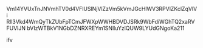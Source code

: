 Vm14YVUxTnJNVmhTV0d4VFlUSlNjVlZzVm5kVmJGcHlWV3RPVlZKclZqVlVi
Rll3Vkd4WmQyTkZUbFpTCmJFWXpWWHBDVDJSRk9WbFdiWGhTQ2xaRVFUVlJN
bVIzWTBkV1NGbDZNRXREYm1SNlluYzlQUW9LYUdGNgoKa211

ifv